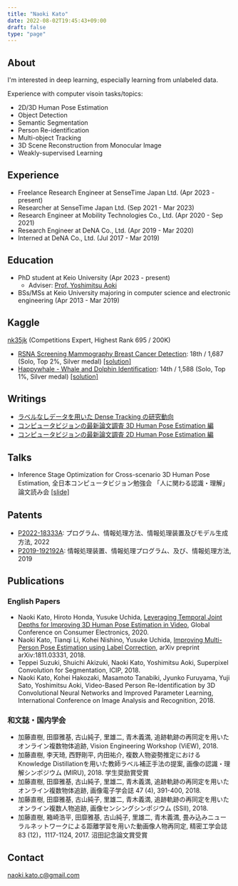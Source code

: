```yaml
---
title: "Naoki Kato"
date: 2022-08-02T19:45:43+09:00
draft: false
type: "page"
---
```


<!-- Computer Vision Researcher / Engineer -->

## About

I'm interested in deep learning, especially learning from unlabeled data.

Experience with computer visoin tasks/topics:
- 2D/3D Human Pose Estimation
- Object Detection
- Semantic Segmentation
- Person Re-identification
- Multi-object Tracking
- 3D Scene Reconstruction from Monocular Image
- Weakly-supervised Learning

## Experience

- Freelance Research Engineer at SenseTime Japan Ltd. (Apr 2023 - present)
- Researcher at SenseTime Japan Ltd. (Sep 2021 - Mar 2023)
- Research Engineer at Mobility Technologies Co., Ltd. (Apr 2020 - Sep 2021)
- Research Engineer at DeNA Co., Ltd. (Apr 2019 - Mar 2020)
- Interned at DeNA Co., Ltd. (Jul 2017 - Mar 2019)

## Education

- PhD student at Keio University (Apr 2023 - present)
  - Adviser: [Prof. Yoshimitsu Aoki](https://aoki-medialab.jp/)
- BSs/MSs at Keio University majoring in computer science and electronic engineering (Apr 2013 - Mar 2019)

## Kaggle

[nk35jk](https://www.kaggle.com/nk35jk) (Competitions Expert, Highest Rank 695 / 200K)

- [RSNA Screening Mammography Breast Cancer Detection](https://www.kaggle.com/competitions/rsna-breast-cancer-detection): 18th / 1,687 (Solo, Top 2%, Silver medal) [[solution]](https://www.kaggle.com/competitions/rsna-breast-cancer-detection/discussion/390975)
- [Happywhale - Whale and Dolphin Identification](https://www.kaggle.com/competitions/happy-whale-and-dolphin): 14th / 1,588 (Solo, Top 1%, Silver medal) [[solution]](https://www.kaggle.com/competitions/happy-whale-and-dolphin/discussion/320407)

## Writings

- [ラベルなしデータを用いた Dense Tracking の研究動向](https://lab.mo-t.com/blog/survey-dense-tracking)
- [コンピュータビジョンの最新論文調査 3D Human Pose Estimation 編](https://engineering.dena.com/blog/2019/12/cv-papers-19-3d-human-pose-estimation/)
- [コンピュータビジョンの最新論文調査 2D Human Pose Estimation 編](https://engineering.dena.com/blog/2019/11/cv-papers-19-2d-human-pose-estimation/)

## Talks

-  Inference Stage Optimization for Cross-scenario 3D Human Pose Estimation, 全日本コンピュータビジョン勉強会 「人に関わる認識・理解」論文読み会 [[slide]](https://speakerdeck.com/nk35jk/inference-stage-optimization-for-cross-scenario-3d-human-pose-estimation)

<!-- ## Slides

- -->

## Patents

- [P2022-18333A](https://www.j-platpat.inpit.go.jp/c1800/PU/JP-2022-018333/DEA401A45E8489B69511586113DE62E07DF94501F3CC424967F25D50B634514B/11/ja): プログラム、情報処理方法、情報処理装置及びモデル生成方法, 2022
- [P2019-192192A](https://www.j-platpat.inpit.go.jp/c1800/PU/JP-2019-192192/C0FDF3D1A9EAE438DCA49761A970E5DC437AD0D579A17FFC5865C3541D8000EB/11/ja): 情報処理装置、情報処理プログラム、及び、情報処理方法, 2019

## Publications

### English Papers

- Naoki Kato, Hiroto Honda, Yusuke Uchida, [Leveraging Temporal Joint Depths for Improving 3D Human Pose Estimation in Video](https://arxiv.org/abs/2011.02172), Global Conference on Consumer Electronics, 2020.
- Naoki Kato, Tianqi Li, Kohei Nishino, Yusuke Uchida, [Improving Multi-Person Pose Estimation using Label Correction](https://arxiv.org/abs/1811.03331), arXiv preprint arXiv:1811.03331, 2018.
- Teppei Suzuki, Shuichi Akizuki, Naoki Kato, Yoshimitsu Aoki, Superpixel Convolution for Segmentation, ICIP, 2018.
- Naoki Kato, Kohei Hakozaki, Masamoto Tanabiki, Jyunko Furuyama, Yuji Sato, Yoshimitsu Aoki, Video-Based Person Re-Identification by 3D Convolutional Neural Networks and Improved Parameter Learning, International Conference on Image Analysis and Recognition, 2018.

### 和文誌・国内学会

- 加藤直樹, 田靡雅基, 古山純子, 里雄二, 青木義満, 追跡軌跡の再同定を用いたオンライン複数物体追跡, Vision Engineering Workshop (ViEW), 2018.
- 加藤直樹, 李天琦, 西野剛平, 内田祐介, 複数人物姿勢推定におけるKnowledge Distillationを用いた教師ラベル補正手法の提案, 画像の認識・理解シンポジウム (MIRU), 2018. 学生奨励賞受賞
- 加藤直樹, 田靡雅基, 古山純子, 里雄二, 青木義満, 追跡軌跡の再同定を用いたオンライン複数物体追跡, 画像電子学会誌 47 (4), 391-400, 2018.
- 加藤直樹, 田靡雅基, 古山純子, 里雄二, 青木義満, 追跡軌跡の再同定を用いたオンライン複数人物追跡, 画像センシングシンポジウム (SSII), 2018.
- 加藤直樹, 箱崎浩平, 田靡雅基, 古山純子, 里雄二, ⻘木義満, 畳み込みニューラルネットワークによる距離学習を用いた動画像人物再同定, 精密工学会誌 83 (12)，1117-1124, ​​2017. 沼田記念論文賞受賞

## Contact

naoki.kato.c@gmail.com
